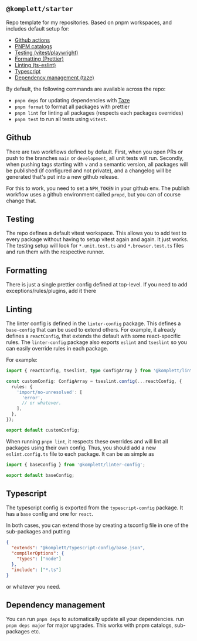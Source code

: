 ## `@komplett/starter`

Repo template for my repositories. Based on pnpm workspaces, and includes default setup for:

- [Github actions](https://github.com)
- [PNPM catalogs](https://pnpm.io/catalogs)
- [Testing (vitest/playwright)](https://vitest.dev/)
- [Formatting (Prettier)](https://prettier.io/)
- [Linting (ts-eslint)](https://typescript-eslint.io/)
- [Typescript](https://www.typescriptlang.org/)
- [Dependency management (taze)](https://github.com/antfu-collective/taze)

By default, the following commands are available across the repo:

- `pnpm deps` for updating dependencies with [Taze](https://github.com/antfu-collective/taze)
- `pnpm format` to format all packages with prettier
- `pnpm lint` for linting all packages (respects each packages overrides)
- `pnpm test` to run all tests using `vitest`.

## Github

There are two workflows defined by default. First, when you open PRs or push to the branches `main` or `development`, all unit tests will run. Secondly, when pushing tags starting with `v` and a semantic version, all packages will be published (if configured and not private), and a changelog will be generated that's put into a new github release.

For this to work, you need to set a `NPM_TOKEN` in your github env. The publish workflow uses a github environment called `propd`, but you can of course change that.

## Testing

The repo defines a default vitest workspace. This allows you to add test to every package without having to setup vitest again and again. It just works. The testing setup will look for `*.unit.test.ts` and `*.browser.test.ts` files and run them with the respective runner.

## Formatting

There is just a single prettier config defined at top-level. If you need to add exceptions/rules/plugins, add it there

## Linting

The linter config is defined in the `linter-config` package. This defines a `base-config` that can be used to extend others. For example, it already defines a `reactConfig`, that extends the default with some react-specific rules. The `linter-config` package also exports `eslint` and `tseslint` so you can easily override rules in each package.

For example:

```ts
import { reactConfig, tseslint, type ConfigArray } from '@komplett/linter-config';

const customConfig: ConfigArray = tseslint.config(...reactConfig, {
  rules: {
    'import/no-unresolved': [
      'error',
      // or whatever.
    ],
  },
});

export default customConfig;
```

When running `pnpm lint`, it respects these overrides and will lint all packages using their own config. Thus, you should add a new `eslint.config.ts` file to each package. It can be as simple as

```ts
import { baseConfig } from '@komplett/linter-config';

export default baseConfig;
```

## Typescript

The typescript config is exported from the `typescript-config` package. It has a `base` config and one for `react`.

In both cases, you can extend those by creating a tsconfig file in one of the sub-packages and putting

```json
{
  "extends": "@komplett/typescript-config/base.json",
  "compilerOptions": {
    "types": ["node"]
  },
  "include": ["*.ts"]
}
```

or whatever you need.

## Dependency management

You can run `pnpm deps` to automatically update all your dependencies. run `pnpm deps major` for major upgrades.
This works with pnpm catalogs, sub-packages etc.

